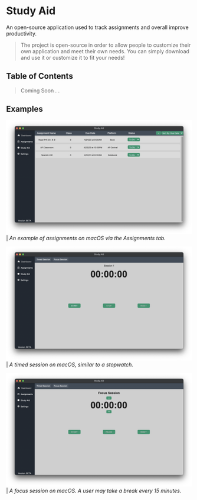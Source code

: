 # Study Aid
An open-source application used to track assignments and overall improve productivity.
> The project is open-source in order to allow people to customize their own application and meet their own needs. You can simply download and use it or customize it to fit your needs!

## Table of Contents
> Coming Soon . .

## Examples

![](examples/assignments.png)
| _An example of assignments on macOS via the Assignments tab._

![](examples/timed_session.png)
| _A timed session on macOS, similar to a stopwatch._

![](examples/focus_session.png)
| _A focus session on macOS. A user may take a break every 15 minutes._
